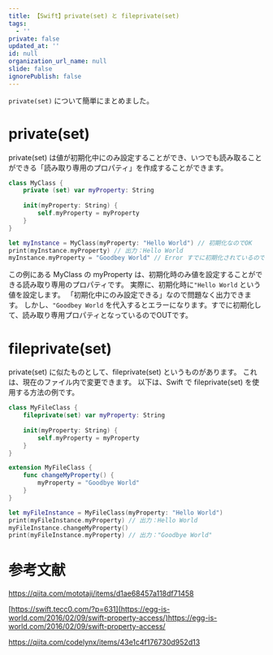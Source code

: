 ```yaml
---
title: 【Swift】private(set) と fileprivate(set)
tags:
  - ''
private: false
updated_at: ''
id: null
organization_url_name: null
slide: false
ignorePublish: false
---
```

`private(set)` について簡単にまとめました。

# private(set)
private(set) は値が初期化中にのみ設定することができ、いつでも読み取ることができる「読み取り専用のプロパティ」を作成することができます。

```swift
class MyClass {
    private (set) var myProperty: String
    
    init(myProperty: String) {
        self.myProperty = myProperty
    }
}

let myInstance = MyClass(myProperty: "Hello World") // 初期化なのでOK
print(myInstance.myProperty) // 出力：Hello World
myInstance.myProperty = "Goodbey World" // Error すでに初期化されているのでOUT
```
この例にある MyClass の myProperty は、初期化時のみ値を設定することができる読み取り専用のプロパティです。
実際に、初期化時に`"Hello World` という値を設定します。
「初期化中にのみ設定できる」なので問題なく出力できます。
しかし、`"Goodbey World` を代入するとエラーになります。すでに初期化して、読み取り専用プロパティとなっているのでOUTです。

# fileprivate(set)
private(set) に似たものとして、fileprivate(set) というものがあります。
これは、現在のファイル内で変更できます。
以下は、Swift で fileprivate(set) を使用する方法の例です。
 
```swift
class MyFileClass {
    fileprivate(set) var myProperty: String
    
    init(myProperty: String) {
        self.myProperty = myProperty
    }
}

extension MyFileClass {
    func changeMyProperty() {
        myProperty = "Goodbye World"
    }
}

let myFileInstance = MyFileClass(myProperty: "Hello World")
print(myFileInstance.myProperty) // 出力：Hello World
myFileInstance.changeMyProperty()
print(myFileInstance.myProperty) // 出力："Goodbye World"
```

# 参考文献
https://qiita.com/mototaji/items/d1ae68457a118df71458

[https://swift.tecc0.com/?p=631](https://egg-is-world.com/2016/02/09/swift-property-access/)https://egg-is-world.com/2016/02/09/swift-property-access/

https://qiita.com/codelynx/items/43e1c4f176730d952d13
